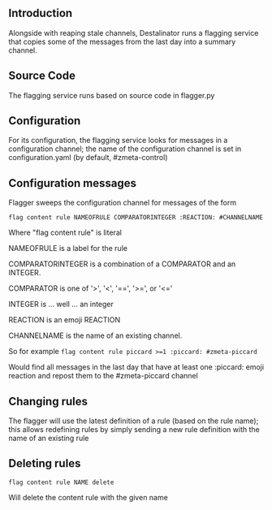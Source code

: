 ## Introduction

Alongside with reaping stale channels, Destalinator runs a flagging service
that copies some of the messages from the last day into a summary channel.

## Source Code

The flagging service runs based on source code in flagger.py

## Configuration

For its configuration, the flagging service looks for messages in a
configuration channel; the name of the configuration channel is set in
configuration.yaml (by default, #zmeta-control)

## Configuration messages

Flagger sweeps the configuration channel for messages of the form

`flag content rule NAMEOFRULE COMPARATORINTEGER :REACTION: #CHANNELNAME`

Where
"flag content rule" is literal

NAMEOFRULE is a label for the rule

COMPARATORINTEGER is a combination of a COMPARATOR and an INTEGER.

COMPARATOR is one of '>', '<', '==', '>=', or '<='

INTEGER is ... well ... an integer

REACTION is an emoji REACTION

CHANNELNAME is the name of an existing channel.

So for example
`flag content rule piccard >=1 :piccard: #zmeta-piccard`

Would find all messages in the last day that have at least one :piccard: emoji
reaction and repost them to the #zmeta-piccard channel

## Changing rules

The flagger will use the latest definition of a rule (based on the rule name);
this allows redefining rules by simply sending a new rule definition with the
name of an existing rule

## Deleting rules

`flag content rule NAME delete`

Will delete the content rule with the given name
